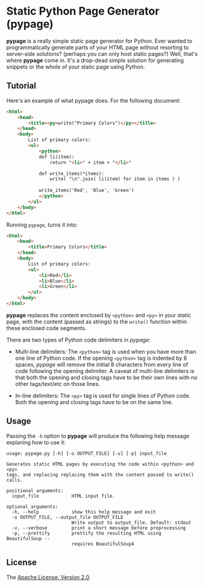 Static Python Page Generator (pypage)
=====================================
**pypage** is a really simple static page generator for Python. Ever wanted to programmatically generate parts of your HTML page without resorting to server-side solutions? (perhaps you can only host static pages?) Well, that's where **pypage** come in. It's a drop-dead simple solution for generating snippets or the whole of your static page using Python.

Tutorial
--------
Here's an example of what pypage does. For the following document:

```html
<html>
    <head>
        <title><py>write("Primary Colors")</py></title>
    </head>
    <body>
        List of primary colors:
        <ul>        
            <python>
            def li(item):
                return "<li>" + item + "</li>"

            def write_items(*items):
                write( "\n".join( li(item) for item in items ) )
            
            write_items('Red', 'Blue', 'Green')
            </python>
        </ul>
    </body>
</html>
```

Running `pypage`, turns it into:

```html
<html>
    <head>
        <title>Primary Colors</title>
    </head>
    <body>
        List of primary colors:
        <ul>        
            <li>Red</li>
            <li>Blue</li>
            <li>Green</li>
        </ul>
    </body>
</html>
```
**pypage** replaces the content enclosed by `<python>` and `<py>` in your static page, with the content (passed as strings) to the `write()` function within these enclosed code segments.

There are two types of Python code delimiters in *pypage*:

* Multi-line delimiters: The `<python>` tag is used when you have more than one line of Python code. If the opening `<python>` tag is indented by 8 spaces, *pypage* will remove the initial 8 characters from every line of code following the opening delimiter. A caveat of multi-line delimiters is that both the opening and closing tags have to be their own lines with no other tags/text/etc on those lines.

* In-line delimiters: The `<py>` tag is used for single lines of Python code. Both the opening and closing tags have to be on the same line.

Usage
-----
Passing the `-h` option to **pypage** will produce the following help message explaning how to use it:

    usage: pypage.py [-h] [-o OUTPUT_FILE] [-v] [-p] input_file

    Generates static HTML pages by executing the code within <python> and <py>
    tags, and replacing replacing them with the content passed to write() calls.

    positional arguments:
      input_file            HTML input file.

    optional arguments:
      -h, --help            show this help message and exit
      -o OUTPUT_FILE, --output_file OUTPUT_FILE
                            Write output to output_file. Default: stdout
      -v, --verbose         print a short message before preprocessing
      -p, --prettify        prettify the resulting HTML using BeautifulSoup --
                            requires BeautifulSoup4

License
-------
The [Apache License, Version 2.0](http://www.apache.org/licenses/LICENSE-2.0.html).
